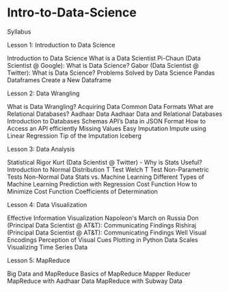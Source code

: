 # Intro-to-Data-Science


Syllabus

Lesson 1: Introduction to Data Science

Introduction to Data Science
What is a Data Scientist
Pi-Chaun (Data Scientist @ Google): What is Data Science?
Gabor (Data Scientist @ Twitter): What is Data Science?
Problems Solved by Data Science
Pandas
Dataframes
Create a New Dataframe

Lesson 2: Data Wrangling

What is Data Wrangling?
Acquiring Data
Common Data Formats
What are Relational Databases?
Aadhaar Data
Aadhaar Data and Relational Databases
Introduction to Databases Schemas
API’s
Data in JSON Format
How to Access an API efficiently
Missing Values
Easy Imputation
Impute using Linear Regression
Tip of the Imputation Iceberg

Lesson 3: Data Analysis

Statistical Rigor
Kurt (Data Scientist @ Twitter) - Why is Stats Useful?
Introduction to Normal Distribution
T Test
Welch T Test
Non-Parametric Tests
Non-Normal Data
Stats vs. Machine Learning
Different Types of Machine Learning
Prediction with Regression
Cost Function
How to Minimize Cost Function
Coefficients of Determination

Lesson 4: Data Visualization

Effective Information Visualization
Napoleon's March on Russia
Don (Principal Data Scientist @ AT&T): Communicating Findings
Rishiraj (Principal Data Scientist @ AT&T): Communicating Findings Well
Visual Encodings
Perception of Visual Cues
Plotting in Python
Data Scales
Visualizing Time Series Data

Lesson 5: MapReduce

Big Data and MapReduce
Basics of MapReduce
Mapper
Reducer
MapReduce with Aadhaar Data
MapReduce with Subway Data
